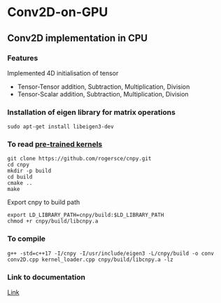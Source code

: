 # Conv2D-on-GPU

## Conv2D implementation in CPU

### Features

Implemented 4D initialisation of tensor
 - Tensor-Tensor addition, Subtraction, Multiplication, Division
 - Tensor-Scalar addition, Subtraction, Multiplication, Division

### Installation of eigen library for matrix operations

```console
sudo apt-get install libeigen3-dev
```

### To read [pre-trained kernels](https://github.com/milesial/Pytorch-UNet)

```
git clone https://github.com/rogersce/cnpy.git
cd cnpy
mkdir -p build
cd build
cmake ..
make
```
Export cnpy to build path
```
export LD_LIBRARY_PATH=cnpy/build:$LD_LIBRARY_PATH
chmod +r cnpy/build/libcnpy.a
```

### To compile
```
g++ -std=c++17 -I/cnpy -I/usr/include/eigen3 -L/cnpy/build -o conv conv2D.cpp kernel_loader.cpp cnpy/build/libcnpy.a -lz
```

### Link to documentation
[Link](https://docs.google.com/document/d/1qH3mKdrBO7R1P-sYfWqf-k0hHxdn1PYL75xTPcQsFmI/)
